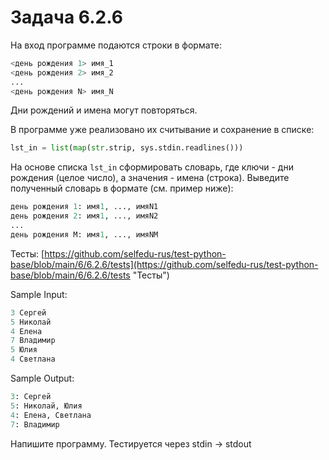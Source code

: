 # Задача 6.2.6

На вход программе подаются строки в формате:

```python
<день рождения 1> имя_1
<день рождения 2> имя_2
...
<день рождения N> имя_N
```

Дни рождений и имена могут повторяться.

В программе уже реализовано их считывание и сохранение в списке:

```python
lst_in = list(map(str.strip, sys.stdin.readlines()))
```

На основе списка `lst_in` сформировать словарь, где ключи - дни рождения (целое число), а значения - имена (строка). Выведите полученный словарь в формате (см. пример ниже):

```python
день рождения 1: имя1, ..., имяN1
день рождения 2: имя1, ..., имяN2
...
день рождения M: имя1, ..., имяNM
```

Тесты: [https://github.com/selfedu-rus/test-python-base/blob/main/6/6.2.6/tests](https://github.com/selfedu-rus/test-python-base/blob/main/6/6.2.6/tests "Тесты")

Sample Input:

```python
3 Сергей
5 Николай
4 Елена
7 Владимир
5 Юлия
4 Светлана
```

Sample Output:

```python
3: Сергей
5: Николай, Юлия
4: Елена, Светлана
7: Владимир
```

Напишите программу. Тестируется через stdin → stdout
